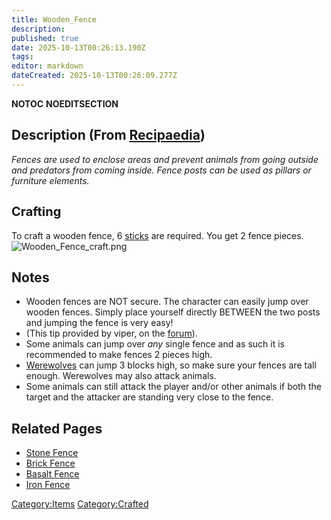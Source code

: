 ```yaml
---
title: Wooden_Fence
description: 
published: true
date: 2025-10-13T00:26:13.190Z
tags: 
editor: markdown
dateCreated: 2025-10-13T00:26:09.277Z
---
```


__NOTOC__ __NOEDITSECTION__

## Description (From [Recipaedia](Recipaedia "wikilink"))

*Fences are used to enclose areas and prevent animals from going outside
and predators from coming inside. Fence posts can be used as pillars or
furniture elements.*

## <span style="font-size:20px;">Crafting</span>

To craft a wooden fence, 6 [sticks](stick "wikilink") are required. You
get 2 fence pieces. ![Wooden_Fence_craft.png](Wooden_Fence_craft.png
"Wooden_Fence_craft.png")

## Notes

  - Wooden fences are NOT secure. The character can easily jump over
    wooden fences. Simply place yourself directly BETWEEN the two posts
    and jumping the fence is very easy\!
  - (This tip provided by viper, on the
    [forum](http://survivalcraft.lefora.com)).
  - Some animals can jump over *any* single fence and as such it is
    recommended to make fences 2 pieces high.
  - [Werewolves](Werewolf "wikilink") can jump 3 blocks high, so make
    sure your fences are tall enough. Werewolves may also attack
    animals.
  - Some animals can still attack the player and/or other animals if
    both the target and the attacker are standing very close to the
    fence.

## Related Pages

  - [Stone Fence](Stone_Fence "wikilink")
  - [Brick Fence](Brick_Fence "wikilink")
  - [Basalt Fence](Basalt_Fence "wikilink")
  - [Iron Fence](Iron_Fence "wikilink")

[Category:Items](Category:Items "wikilink")
[Category:Crafted](Category:Crafted "wikilink")